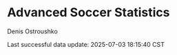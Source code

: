 # Advanced Soccer Statistics
Denis Ostroushko

<!-- gfm -->

Last successful data update: 2025-07-03 18:15:40 CST
